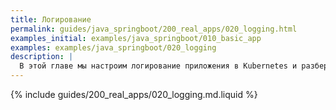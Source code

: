 ```yaml
---
title: Логирование
permalink: guides/java_springboot/200_real_apps/020_logging.html
examples_initial: examples/java_springboot/010_basic_app
examples: examples/java_springboot/020_logging
description: |
  В этой главе мы настроим логирование приложения в Kubernetes и разберём его особенности, а также сделаем структурированный формат логов для последующего парсинга системами сбора и анализа логов.
---
```


{% include guides/200_real_apps/020_logging.md.liquid %}
